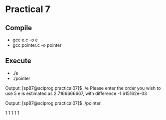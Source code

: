 # Practical 7

## Compile
<ul>
 <li>
 gcc e.c -o e 
 </li>
 <li>
  gcc pointer.c -o pointer
 </li>
</ul>



## Execute
<ul>
 <li>
  ./e
 </li>
 <li>
  ./pointer
 </li>
</ul>


Output:
[sp87@sciprog practical07]$ ./e
Please enter the order you wish to use
5
 e is estimated as 2.7166666667, with difference -1.615162e-03

Output: 
[sp87@sciprog practical07]$ ./pointer

 1  1  1  1  1


